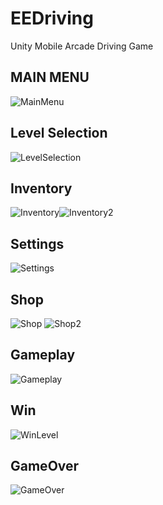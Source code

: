 # EEDriving
 Unity Mobile Arcade Driving Game
 
 ## **MAIN MENU**
![MainMenu](/EEDriving/Images/GameOver.png "MainMenu")
 ## **Level Selection**
![LevelSelection](/EEDriving/Images/LevelSelection.png "LevelSelection")
 ## **Inventory**
![Inventory](/EEDriving/Images/Inventory(UnlockedCar).png "UnlockedCar")![Inventory2](/EEDriving/Images/Inventory(LockedCard).png "LockedCar")
 ## **Settings**
![Settings](/EEDriving/Images/Settings.png "Settings")
 ## **Shop**
![Shop](/EEDriving/Images/Shop(LockedCar).png "Shop") ![Shop2](/EEDriving/Images/Shop(UnlockedCar).png "Shop")
 ## **Gameplay**
![Gameplay](/EEDriving/Images/Gameplay.png "Gameplay")
 ## **Win**
![WinLevel](/EEDriving/Images/WinLevel.png "WinLevel")
 ## **GameOver**
![GameOver](/EEDriving/Images/GameOver.png "GameOver")
